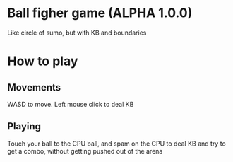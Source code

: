 # Ball figher game (ALPHA 1.0.0)
Like circle of sumo, but with KB and boundaries

# How to play
## Movements
WASD to move. Left mouse click to deal KB

## Playing
Touch your ball to the CPU ball, and spam on the CPU to deal KB and try to get a combo, without getting pushed out of the arena
